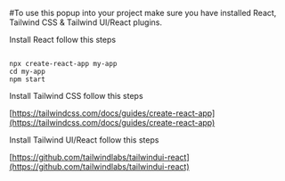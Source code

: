 #To use this popup into your project make sure you have installed React, Tailwind CSS & Tailwind UI/React plugins.

Install React follow this steps

<code>
npx create-react-app my-app
cd my-app
npm start
</code>

Install Tailwind CSS follow this steps

[https://tailwindcss.com/docs/guides/create-react-app](https://tailwindcss.com/docs/guides/create-react-app)

Install Tailwind UI/React follow this steps

[https://github.com/tailwindlabs/tailwindui-react](https://github.com/tailwindlabs/tailwindui-react)


